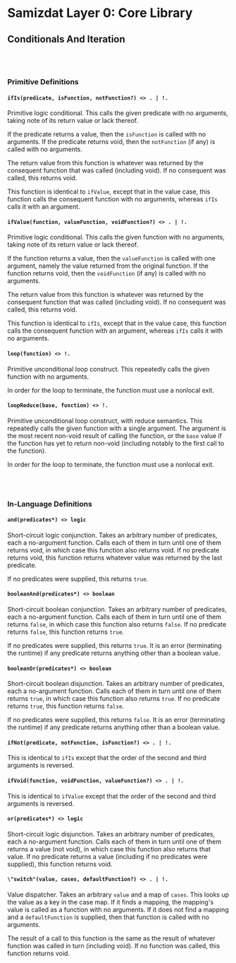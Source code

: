 Samizdat Layer 0: Core Library
==============================

Conditionals And Iteration
--------------------------

<br><br>
### Primitive Definitions

#### `ifIs(predicate, isFunction, notFunction?) <> . | !.`

Primitive logic conditional. This calls the given predicate with no
arguments, taking note of its return value or lack thereof.

If the predicate returns a value, then the `isFunction` is called
with no arguments. If the predicate returns void, then the
`notFunction` (if any) is called with no arguments.

The return value from this function is whatever was returned by the
consequent function that was called (including void). If no consequent
was called, this returns void.

This function is identical to `ifValue`, except that in the value case,
this function calls the consequent function with no arguments, whereas
`ifIs` calls it with an argument.

#### `ifValue(function, valueFunction, voidFunction?) <> . | !.`

Primitive logic conditional. This calls the given function with no
arguments, taking note of its return value or lack thereof.

If the function returns a value, then the `valueFunction` is called
with one argument, namely the value returned from the original
function. If the function returns void, then the `voidFunction` (if
any) is called with no arguments.

The return value from this function is whatever was returned by the
consequent function that was called (including void). If no consequent
was called, this returns void.

This function is identical to `ifIs`, except that in the value case,
this function calls the consequent function with an argument, whereas
`ifIs` calls it with no arguments.

#### `loop(function) <> !.`

Primitive unconditional loop construct. This repeatedly calls the given
function with no arguments.

In order for the loop to terminate, the function must use a nonlocal exit.

#### `loopReduce(base, function) <> !.`

Primitive unconditional loop construct, with reduce semantics. This repeatedly
calls the given function with a single argument. The argument is the
most recent non-void result of calling the function, or the `base` value
if the function has yet to return non-void (including notably to the first
call to the function).

In order for the loop to terminate, the function must use a nonlocal exit.


<br><br>
### In-Language Definitions

#### `and(predicates*) <> logic`

Short-circuit logic conjunction. Takes an arbitrary number of predicates,
each a no-argument function. Calls each of them in turn until one of
them returns void, in which case this function also returns
void. If no predicate returns void, this function returns whatever
value was returned by the last predicate.

If no predicates were supplied, this returns `true`.

#### `booleanAnd(predicates*) <> boolean`

Short-circuit boolean conjunction. Takes an arbitrary number of predicates,
each a no-argument function. Calls each of them in turn until one of
them returns `false`, in which case this function also returns
`false`. If no predicate returns `false`, this function returns `true`.

If no predicates were supplied, this returns `true`. It is an error
(terminating the runtime) if any predicate returns anything other than
a boolean value.

#### `booleanOr(predicates*) <> boolean`

Short-circuit boolean disjunction. Takes an arbitrary number of predicates,
each a no-argument function. Calls each of them in turn until one of
them returns `true`, in which case this function also returns
`true`. If no predicate returns `true`, this function returns `false`.

If no predicates were supplied, this returns `false`. It is an error
(terminating the runtime) if any predicate returns anything other than
a boolean value.

#### `ifNot(predicate, notFunction, isFunction?) <> . | !.`

This is identical to `ifIs` except that the order of the second
and third arguments is reversed.

#### `ifVoid(function, voidFunction, valueFunction?) <> . | !.`

This is identical to `ifValue` except that the order of the second
and third arguments is reversed.

#### `or(predicates*) <> logic`

Short-circuit logic disjunction. Takes an arbitrary number of predicates,
each a no-argument function. Calls each of them in turn until one of
them returns a value (not void), in which case this function also returns
that value. If no predicate returns a value (including if no
predicates were supplied), this function returns void.

#### `\"switch"(value, cases, defaultFunction?) <> . | !.`

Value dispatcher. Takes an arbitrary `value` and a map of `cases`. This
looks up the value as a key in the case map. If it finds a mapping, the
mapping's value is called as a function with no arguments. If it does not
find a mapping and a `defaultFunction` is supplied, then that function is
called with no arguments.

The result of a call to this function is the same as the result of whatever
function was called in turn (including void). If no function was called,
this function returns void.
